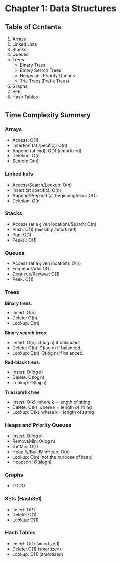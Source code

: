 # Chapter 1: Data Structures
## Table of Contents
1. Arrays
2. Linked Lists
3. Stacks
4. Queues
5. Trees
    - Binary Trees
    - Binary Search Trees
    - Heaps and Priority Queues
    - Trie Trees (Prefix Trees)
6. Graphs
7. Sets
8. Hash Tables

#
## Time Complexity Summary
### Arrays
- Access: O(1)
- Insertion (at specific): O(n)
- Append (at end): O(1) (amortized)
- Deletion: O(n)
- Search: O(n)

### Linked lists
- Access/Search/Lookup: O(n)
- Insert (at specific): O(n)
- Append/Prepend (at beginning/end): O(1)
- Deletion: O(n)

### Stacks
- Access (at a given location)/Search: O(n)
- Push: O(1) (possibly amortized)
- Pop: O(1)
- Peek(): O(1)

### Queues
- Access (at a given location): O(n)
- Enqueue/Add: O(1)
- Dequeue/Remove: O(1)
- Peek: O(1)

### Trees
**Binary trees**:
- Insert: O(n)
- Delete: O(n)
- Lookup: O(n)

**Binary search trees**:
- Insert: O(n). O(log n) if balanced.
- Delete: O(n). O(log n) if balanced.
- Lookup: O(n). O(log n) if balanced.

**Red-black trees**:
- Insert: O(log n)
- Delete: O(log n)
- Lookup: O(log n)

**Tries/prefix tree**: 
- Insert: O(k), where k = length of string
- Delete: O(k), where k = length of string
- Lookup: O(k), where k = length of string

### Heaps and Priority Queues
- Insert: O(log n)
- RemoveMin: O(log n)
- GetMin: O(1)
- Heapify/BuildMinHeap: O(n)
- Lookup: O(n) (not the purpose of heap)
- Heapsort: O(nlogn)

### Graphs
- TODO

### Sets (HashSet)
- Insert: O(1)
- Delete: O(1)
- Lookup: O(1)

### Hash Tables
- Insert: O(1) (amortized)
- Delete: O(1) (amortized)
- Lookup: O(1) (amortized)

#
